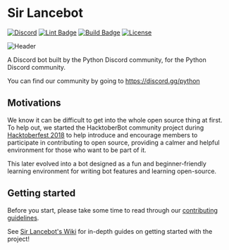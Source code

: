 # Sir Lancebot

[![Discord][5]][6]
[![Lint Badge][1]][2]
[![Build Badge][3]][4]
[![License](https://img.shields.io/badge/license-MIT-green)](LICENSE)

![Header](sir-lancebot-logo.png)

A Discord bot built by the Python Discord community, for the Python Discord community.

You can find our community by going to https://discord.gg/python

## Motivations

We know it can be difficult to get into the whole open source thing at first. To help out, we started the HacktoberBot community project during [Hacktoberfest 2018](https://hacktoberfest.digitalocean.com) to help introduce and encourage members to participate in contributing to open source, providing a calmer and helpful environment for those who want to be part of it.

This later evolved into a bot designed as a fun and beginner-friendly learning environment for writing bot features and learning open-source.

## Getting started
Before you start, please take some time to read through our [contributing guidelines](CONTRIBUTING.md).

See [Sir Lancebot's Wiki](https://pythondiscord.com/pages/contributing/sir-lancebot/) for in-depth guides on getting started with the project!

[1]:https://github.com/python-discord/sir-lancebot/workflows/Lint/badge.svg?branch=master
[2]:https://github.com/python-discord/sir-lancebot/actions?query=workflow%3ALint+branch%3Amaster
[3]:https://github.com/python-discord/sir-lancebot/workflows/Build/badge.svg?branch=master
[4]:https://github.com/python-discord/sir-lancebot/actions?query=workflow%3ABuild+branch%3Amaster
[5]: https://raw.githubusercontent.com/python-discord/branding/master/logos/badge/badge_github.svg
[6]: https://discord.gg/python
